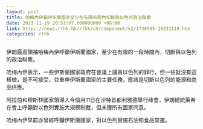 ```yaml
---
layout: post
title: 哈梅內伊籲伊斯蘭國家至少在有限時間內切斷與以色列政治聯繫
date: 2023-11-19 20:53:07.000000000 +08:00
link: https://news.rthk.hk/rthk/ch/component/k2/1728505-20231119.htm
categories: rthk
---
```


伊朗最高領袖哈梅內伊呼籲伊斯蘭國家，至少在有限的一段時間內，切斷與以色列的政治聯繫。

哈梅內伊表示，一些伊斯蘭國家政府在會議上譴責以色列的罪行，但一些就沒有這樣做，是不可接受，並重申伊斯蘭國家的主要任務，應該是切斷以色列的能源和商品供應。

阿拉伯和穆斯林國家領導人今個月11日在沙特首都利雅德舉行峰會，伊朗總統萊希在會上呼籲對以色列實施大規模制裁，但未獲所有國家同意。

哈梅內伊早前亦曾經呼籲伊斯蘭國家，對以色列實施石油和食品禁運。
